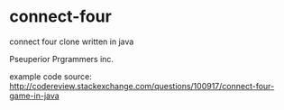 # connect-four
connect four clone written in java

Pseuperior Prgrammers inc.

example code source: http://codereview.stackexchange.com/questions/100917/connect-four-game-in-java
